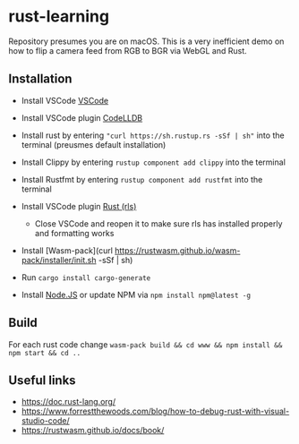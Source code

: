 # rust-learning

Repository presumes you are on macOS. This is a very inefficient demo on how to flip a camera feed from RGB to BGR via WebGL and Rust.

## Installation

- Install VSCode [VSCode]()
- Install VSCode plugin [CodeLLDB](https://marketplace.visualstudio.com/items?itemName=vadimcn.vscode-lldb)
- Install rust by entering `"curl https://sh.rustup.rs -sSf | sh"` into the terminal (preusmes default installation)
- Install Clippy by entering `rustup component add clippy` into the terminal
- Install Rustfmt by entering `rustup component add rustfmt` into the terminal
- Install VSCode plugin [Rust (rls)](https://marketplace.visualstudio.com/items?itemName=rust-lang.rust)

  - Close VSCode and reopen it to make sure rls has installed properly and formatting works

- Install [Wasm-pack](curl https://rustwasm.github.io/wasm-pack/installer/init.sh -sSf | sh)
- Run `cargo install cargo-generate`
- Install [Node.JS](https://nodejs.org/en/) or update NPM via `npm install npm@latest -g`

## Build

For each rust code change `wasm-pack build && cd www && npm install && npm start && cd ..`

## Useful links

- https://doc.rust-lang.org/
- https://www.forrestthewoods.com/blog/how-to-debug-rust-with-visual-studio-code/
- https://rustwasm.github.io/docs/book/
